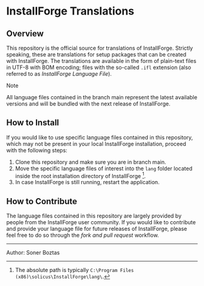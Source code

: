 # InstallForge Translations

## Overview
This repository is the official source for translations of InstallForge. Strictly speaking, these are translations for setup packages that can be created with InstallForge.
The translations are available in the form of plain-text files in UTF-8 with BOM encoding; files with the so-called ``.ifl`` extension (also referred to as _InstallForge Language File_).

> [!NOTE]
> All language files contained in the branch main represent the latest available versions and will be bundled with the next release of InstallForge.

## How to Install
If you would like to use specific language files contained in this repository, which may not be present in your local InstallForge installation, proceed with the following steps:
1. Clone this repository and make sure you are in branch main.
2. Move the specific language files of interest into the ``lang`` folder located inside the root installation directory of InstallForge [^1].
3. In case InstallForge is still running, restart the application.

[^1]: The absolute path is typically ``C:\Program Files (x86)\solicus\InstallForge\lang\``.

## How to Contribute

The language files contained in this repository are largely provided by people from the InstallForge user community.
If you would like to contribute and provide your language file for future releases of InstallForge, please feel free to do so through the _fork and pull request_ workflow.

---
Author: Soner Boztas
